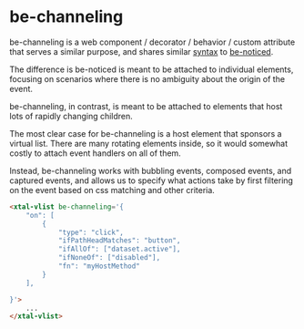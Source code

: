 # be-channeling

be-channeling is a web component / decorator / behavior / custom attribute that serves a similar purpose, and shares similar [syntax](https://github.com/bahrus/be-noticed/blob/baseline/types.d.ts) to [be-noticed](https://github.com/bahrus/be-noticed).

The difference is be-noticed is meant to be attached to individual elements, focusing on scenarios where there is no ambiguity about the origin of the event.

be-channeling, in contrast, is meant to be attached to elements that host lots of rapidly changing children.

The most clear case for be-channeling is a host element that sponsors a virtual list.  There are many rotating elements inside, so it would somewhat costly to attach event handlers on all of them.

Instead, be-channeling works with bubbling events, composed events, and captured events, and allows us to specify what actions take by first filtering on the event based on css matching and other criteria.

```html
<xtal-vlist be-channeling='{
    "on": [
        {
            "type": "click",
            "ifPathHeadMatches": "button",
            "ifAllOf": ["dataset.active"],
            "ifNoneOf": ["disabled"],
            "fn": "myHostMethod"
        }
    ],

}'>
    ...
</xtal-vlist>
```
